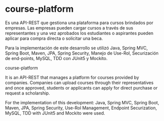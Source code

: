# course-platform

Es una API-REST que gestiona una plataforma para cursos brindados por empresas. Las empresas pueden cargar cursos a través de sus representantes y una vez aprobados los estudiantes o aspirantes pueden aplicar para compra directa o solicitar una beca.

Para la implementación de este desarrollo se utilizó Java, Spring MVC, Spring Boot, Maven, JPA, Spring Security, Manejo de Use-Rol, Securización de end-points, MySQL, TDD con JUnit5 y Mockito.

course-platform

It is an API-REST that manages a platform for courses provided by companies. Companies can upload courses through their representatives and once approved, students or applicants can apply for direct purchase or request a scholarship.

For the implementation of this development: Java, Spring MVC, Spring Boot, Maven, JPA, Spring Security, Use-Rol Management, Endpoint Securization, MySQL, TDD with JUnit5 and Mockito were used.
